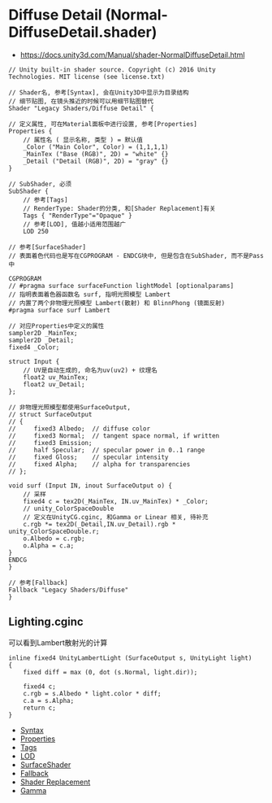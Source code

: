 # Diffuse Detail (Normal-DiffuseDetail.shader)
* <https://docs.unity3d.com/Manual/shader-NormalDiffuseDetail.html>

```ShaderLab
// Unity built-in shader source. Copyright (c) 2016 Unity Technologies. MIT license (see license.txt)

// Shader名, 参考[Syntax], 会在Unity3D中显示为目录结构
// 细节贴图, 在镜头推近的时候可以用细节贴图替代
Shader "Legacy Shaders/Diffuse Detail" {

// 定义属性, 可在Material面板中进行设置, 参考[Properties]
Properties {
    // 属性名 ( 显示名称, 类型 ) = 默认值
    _Color ("Main Color", Color) = (1,1,1,1)
    _MainTex ("Base (RGB)", 2D) = "white" {}
    _Detail ("Detail (RGB)", 2D) = "gray" {}
}

// SubShader, 必须
SubShader {
    // 参考[Tags]
    // RenderType: Shader的分类, 和[Shader Replacement]有关
    Tags { "RenderType"="Opaque" }
    // 参考[LOD], 值越小适用范围越广
    LOD 250

// 参考[SurfaceShader]
// 表面着色代码也是写在CGPROGRAM - ENDCG块中, 但是包含在SubShader, 而不是Pass中

CGPROGRAM
// #pragma surface surfaceFunction lightModel [optionalparams]
// 指明表面着色器函数名 surf, 指明光照模型 Lambert
// 内置了两个非物理光照模型 Lambert(散射) 和 BlinnPhong (镜面反射)
#pragma surface surf Lambert

// 对应Properties中定义的属性
sampler2D _MainTex;
sampler2D _Detail;
fixed4 _Color;

struct Input {
    // UV是自动生成的, 命名为uv(uv2) + 纹理名
    float2 uv_MainTex;
    float2 uv_Detail;
};

// 非物理光照模型都使用SurfaceOutput, 
// struct SurfaceOutput
// {
//     fixed3 Albedo;  // diffuse color
//     fixed3 Normal;  // tangent space normal, if written
//     fixed3 Emission;
//     half Specular;  // specular power in 0..1 range
//     fixed Gloss;    // specular intensity
//     fixed Alpha;    // alpha for transparencies
// };

void surf (Input IN, inout SurfaceOutput o) {
    // 采样
    fixed4 c = tex2D(_MainTex, IN.uv_MainTex) * _Color;
    // unity_ColorSpaceDouble
    // 定义在UnityCG.cginc, 和Gamma or Linear 相关, 待补充
    c.rgb *= tex2D(_Detail,IN.uv_Detail).rgb * unity_ColorSpaceDouble.r;
    o.Albedo = c.rgb;
    o.Alpha = c.a;
}
ENDCG
}

// 参考[Fallback]
Fallback "Legacy Shaders/Diffuse"
}

```

## Lighting.cginc
可以看到Lambert散射光的计算

```HLSL
inline fixed4 UnityLambertLight (SurfaceOutput s, UnityLight light)
{
    fixed diff = max (0, dot (s.Normal, light.dir));

    fixed4 c;
    c.rgb = s.Albedo * light.color * diff;
    c.a = s.Alpha;
    return c;
}
```

* [Syntax](../../../ShaderLab%20Reference/ShaderLab%20Syntax.md)
* [Properties](../../../ShaderLab%20Reference/ShaderLab%20Properties.md)
* [Tags](../../../ShaderLab%20Reference/SubShader%20Tags.md)
* [LOD](../../../ShaderLab%20Reference/SubShader%20LOD.md)
* [SurfaceShader](../../../ShaderLab%20Reference/SurfaceShader.md)
* [Fallback](../../../ShaderLab%20Reference/ShaderLab%20Fallback.md)
* [Shader Replacement](../../../ShaderLab%20Reference/Shader%20Replacement.md)
* [Gamma](https://en.wikipedia.org/wiki/Gamma_correction)